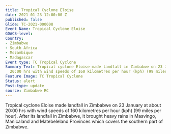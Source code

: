 ```yaml
---
title: Tropical Cyclone Eloise
date: 2021-01-23 12:00:00 Z
published: false
Glide: TC-2021-000008
Event Name: Tropical Cyclone Eloise
GDACS-level: 
Country:
- Zimbabwe
- South Africa
- Mozambique
- Madagascar
Event type: TC Tropical Cyclone
Summary Text: Tropical cyclone Eloise made landfall in Zimbabwe on 23 January at about
  20:00 hrs with wind speeds of 160 kilometres per hour (kph) (99 miles per hour).
Feature Image: TC Tropical Cyclone
Status: alert
Post-type: update
source: Zimbabwe RC
---
```


Tropical cyclone Eloise made landfall in Zimbabwe on 23 January at about 20:00 hrs with wind speeds of 160 kilometres per hour (kph) (99 miles per hour). After its landfall in Zimbabwe, it brought heavy rains in Masvingo, Manicaland and Matebeleland Provinces which covers the southern part of Zimbabwe.

